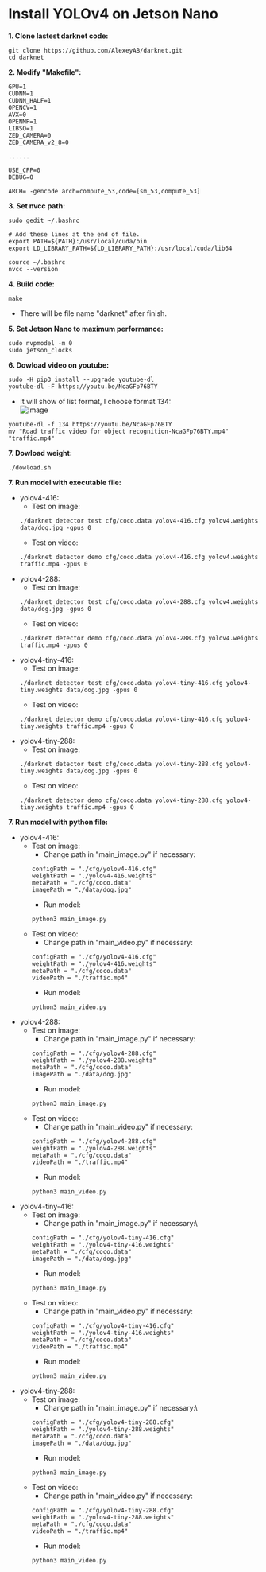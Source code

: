 # Install YOLOv4 on Jetson Nano

**1. Clone lastest darknet code:**
```
git clone https://github.com/AlexeyAB/darknet.git
cd darknet
```
**2. Modify "Makefile":**
```
GPU=1
CUDNN=1
CUDNN_HALF=1
OPENCV=1
AVX=0
OPENMP=1
LIBSO=1
ZED_CAMERA=0
ZED_CAMERA_v2_8=0

......

USE_CPP=0
DEBUG=0

ARCH= -gencode arch=compute_53,code=[sm_53,compute_53]
```

**3. Set nvcc path:**
```
sudo gedit ~/.bashrc
```
```
# Add these lines at the end of file.
export PATH=${PATH}:/usr/local/cuda/bin
export LD_LIBRARY_PATH=${LD_LIBRARY_PATH}:/usr/local/cuda/lib64
```
```
source ~/.bashrc
nvcc --version
```

**4. Build code:**
```
make
```
   - There will be file name "darknet" after finish.

**5. Set Jetson Nano to maximum performance:**
```
sudo nvpmodel -m 0
sudo jetson_clocks
```

**6. Dowload video on youtube:**
```
sudo -H pip3 install --upgrade youtube-dl
youtube-dl -F https://youtu.be/NcaGFp76BTY
```
- It will show of list format, I choose format 134:\
![image](https://user-images.githubusercontent.com/53186326/135750244-1d18a6fc-6fd2-49ad-ac52-ef63dd5f5245.png)
```
youtube-dl -f 134 https://youtu.be/NcaGFp76BTY
mv "Road traffic video for object recognition-NcaGFp76BTY.mp4" "traffic.mp4"
```

**7. Dowload weight:**
```
./dowload.sh
```

**7. Run model with executable file:**
   - yolov4-416:
      - Test on image:
      ``` 
      ./darknet detector test cfg/coco.data yolov4-416.cfg yolov4.weights data/dog.jpg -gpus 0
      ```
      - Test on video:
      ```
      ./darknet detector demo cfg/coco.data yolov4-416.cfg yolov4.weights traffic.mp4 -gpus 0
      ```
   - yolov4-288:
      - Test on image:
      ``` 
      ./darknet detector test cfg/coco.data yolov4-288.cfg yolov4.weights data/dog.jpg -gpus 0
      ```
      - Test on video:
      ```
      ./darknet detector demo cfg/coco.data yolov4-288.cfg yolov4.weights traffic.mp4 -gpus 0
      ```
   - yolov4-tiny-416:
      - Test on image:
      ``` 
      ./darknet detector test cfg/coco.data yolov4-tiny-416.cfg yolov4-tiny.weights data/dog.jpg -gpus 0
      ```
      - Test on video:
      ```
      ./darknet detector demo cfg/coco.data yolov4-tiny-416.cfg yolov4-tiny.weights traffic.mp4 -gpus 0
      ```
   - yolov4-tiny-288:
      - Test on image:
      ``` 
      ./darknet detector test cfg/coco.data yolov4-tiny-288.cfg yolov4-tiny.weights data/dog.jpg -gpus 0
      ```
      - Test on video:
      ```
      ./darknet detector demo cfg/coco.data yolov4-tiny-288.cfg yolov4-tiny.weights traffic.mp4 -gpus 0
      ```
**7. Run model with python file:**
   - yolov4-416:
     - Test on image:
       - Change path in "main_image.py" if necessary:
       ```
       configPath = "./cfg/yolov4-416.cfg"
       weightPath = "./yolov4-416.weights"
       metaPath = "./cfg/coco.data"
       imagePath = "./data/dog.jpg"
       ```
       - Run model:
       ```
       python3 main_image.py
       ```
     - Test on video:
       - Change path in "main_video.py" if necessary:
       ```
       configPath = "./cfg/yolov4-416.cfg"
       weightPath = "./yolov4-416.weights"
       metaPath = "./cfg/coco.data"
       videoPath = "./traffic.mp4"
       ```
       - Run model:
       ```
       python3 main_video.py
       ```
   - yolov4-288:
     - Test on image:
       - Change path in "main_image.py" if necessary:
       ```
       configPath = "./cfg/yolov4-288.cfg"
       weightPath = "./yolov4-288.weights"
       metaPath = "./cfg/coco.data"
       imagePath = "./data/dog.jpg"
       ```
       - Run model:
       ```
       python3 main_image.py
       ```
     - Test on video:
       - Change path in "main_video.py" if necessary:
       ```
       configPath = "./cfg/yolov4-288.cfg"
       weightPath = "./yolov4-288.weights"
       metaPath = "./cfg/coco.data"
       videoPath = "./traffic.mp4"
       ```
       - Run model:
       ```
       python3 main_video.py
       ```
   - yolov4-tiny-416:
     - Test on image:
       - Change path in "main_image.py" if necessary:\
       ```
       configPath = "./cfg/yolov4-tiny-416.cfg"
       weightPath = "./yolov4-tiny-416.weights"
       metaPath = "./cfg/coco.data"
       imagePath = "./data/dog.jpg"
       ```
       - Run model:
       ```
       python3 main_image.py
       ```
     - Test on video:
       - Change path in "main_video.py" if necessary:
       ```
       configPath = "./cfg/yolov4-tiny-416.cfg"
       weightPath = "./yolov4-tiny-416.weights"
       metaPath = "./cfg/coco.data"
       videoPath = "./traffic.mp4"
       ```
       - Run model:
       ```
       python3 main_video.py
       ```
   - yolov4-tiny-288:
     - Test on image:
       - Change path in "main_image.py" if necessary:\
       ```
       configPath = "./cfg/yolov4-tiny-288.cfg"
       weightPath = "./yolov4-tiny-288.weights"
       metaPath = "./cfg/coco.data"
       imagePath = "./data/dog.jpg"
       ```
       - Run model:
       ```
       python3 main_image.py
       ```
     - Test on video:
       - Change path in "main_video.py" if necessary:
       ```
       configPath = "./cfg/yolov4-tiny-288.cfg"
       weightPath = "./yolov4-tiny-288.weights"
       metaPath = "./cfg/coco.data"
       videoPath = "./traffic.mp4"
       ```
       - Run model:
       ```
       python3 main_video.py
       ```
